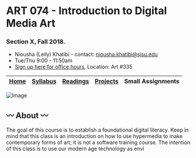 # ART 074 - Introduction to Digital Media Art
### Section X, Fall 2018.

+ Niousha (Leily) Khatibi - contact: <niousha.khatibi@sjsu.edu>
+ Tue/Thu 9:00 - 11:50am
+ [Sign up here for office hours](https://calendly.com/fewnew/officehour-signup), Location: Art #335

[Home](https://github.com/fewnew/art74-fall2018) | [Syllabus](https://github.com/fewnew/art74-fall2018/blob/master/syllabus.md#syllabus) | [Readings](https://github.com/fewnew/art74-fall2018/tree/master/Readings) | [Projects](https://github.com/fewnew/art74-fall2018/tree/master/projects) | Small Assignments
--- | --- | --- | --- | ---


![Image](https://im4.ezgif.com/tmp/ezgif-4-dc1fc0e2d9.gif)

## :wavy_dash: About :wavy_dash:
The goal of this course is to establish a foundational digital literacy. Keep in mind that this class is an introduction on how to use hypermedia to make contemporary forms of art; it is not a software training course. The intention of this class is to use our modern age technology as envi
